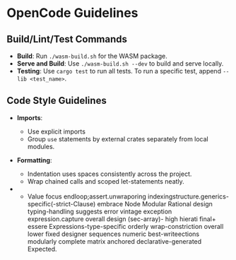 # OpenCode Guidelines

## Build/Lint/Test Commands
- **Build**: Run `./wasm-build.sh` for the WASM package.
- **Serve and Build**: Use `./wasm-build.sh --dev` to build and serve locally.
- **Testing**: Use `cargo test` to run all tests. To run a specific test, append `--lib <test_name>`.

## Code Style Guidelines
- **Imports**:
  - Use explicit imports 
  - Group `use` statements by external crates separately from local modules.

- **Formatting**:
  - Indentation uses spaces consistently across the project.
  - Wrap chained calls and scoped let-statements neatly.

-
  - Value focus endloop;assert.unwraporing indexingstructure.generics-specific(-strict-Clause) embrace Node Modular Rational design typing-handling suggests error vintage exception expression.capture overall design (sec-array)- high hierati final+ essere Expressions-type-specific orderly wrap-constriction overall lower fixed designer sequences numeric best-writeections modularly complete matrix anchored declarative-generated Expected. 